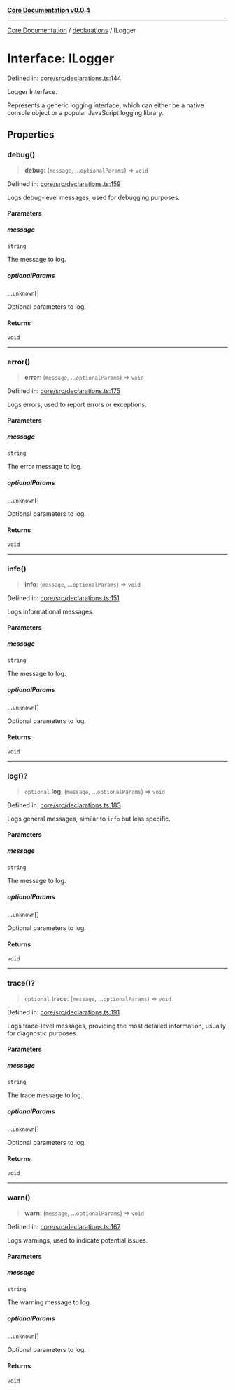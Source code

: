 [**Core Documentation v0.0.4**](../../README.md)

***

[Core Documentation](../../modules.md) / [declarations](../README.md) / ILogger

# Interface: ILogger

Defined in: [core/src/declarations.ts:144](https://github.com/stonemjs/core/blob/d2167ff53d508d3a75c05f0cf962180518d3e061/src/declarations.ts#L144)

Logger Interface.

Represents a generic logging interface, which can either be a native console object or a popular JavaScript logging library.

## Properties

### debug()

> **debug**: (`message`, ...`optionalParams`) => `void`

Defined in: [core/src/declarations.ts:159](https://github.com/stonemjs/core/blob/d2167ff53d508d3a75c05f0cf962180518d3e061/src/declarations.ts#L159)

Logs debug-level messages, used for debugging purposes.

#### Parameters

##### message

`string`

The message to log.

##### optionalParams

...`unknown`[]

Optional parameters to log.

#### Returns

`void`

***

### error()

> **error**: (`message`, ...`optionalParams`) => `void`

Defined in: [core/src/declarations.ts:175](https://github.com/stonemjs/core/blob/d2167ff53d508d3a75c05f0cf962180518d3e061/src/declarations.ts#L175)

Logs errors, used to report errors or exceptions.

#### Parameters

##### message

`string`

The error message to log.

##### optionalParams

...`unknown`[]

Optional parameters to log.

#### Returns

`void`

***

### info()

> **info**: (`message`, ...`optionalParams`) => `void`

Defined in: [core/src/declarations.ts:151](https://github.com/stonemjs/core/blob/d2167ff53d508d3a75c05f0cf962180518d3e061/src/declarations.ts#L151)

Logs informational messages.

#### Parameters

##### message

`string`

The message to log.

##### optionalParams

...`unknown`[]

Optional parameters to log.

#### Returns

`void`

***

### log()?

> `optional` **log**: (`message`, ...`optionalParams`) => `void`

Defined in: [core/src/declarations.ts:183](https://github.com/stonemjs/core/blob/d2167ff53d508d3a75c05f0cf962180518d3e061/src/declarations.ts#L183)

Logs general messages, similar to `info` but less specific.

#### Parameters

##### message

`string`

The message to log.

##### optionalParams

...`unknown`[]

Optional parameters to log.

#### Returns

`void`

***

### trace()?

> `optional` **trace**: (`message`, ...`optionalParams`) => `void`

Defined in: [core/src/declarations.ts:191](https://github.com/stonemjs/core/blob/d2167ff53d508d3a75c05f0cf962180518d3e061/src/declarations.ts#L191)

Logs trace-level messages, providing the most detailed information, usually for diagnostic purposes.

#### Parameters

##### message

`string`

The trace message to log.

##### optionalParams

...`unknown`[]

Optional parameters to log.

#### Returns

`void`

***

### warn()

> **warn**: (`message`, ...`optionalParams`) => `void`

Defined in: [core/src/declarations.ts:167](https://github.com/stonemjs/core/blob/d2167ff53d508d3a75c05f0cf962180518d3e061/src/declarations.ts#L167)

Logs warnings, used to indicate potential issues.

#### Parameters

##### message

`string`

The warning message to log.

##### optionalParams

...`unknown`[]

Optional parameters to log.

#### Returns

`void`

